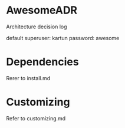 # AwesomeADR
Architecture decision log


default superuser: kartun
password: awesome

# Dependencies
Rerer to install.md

# Customizing
Refer to customizing.md